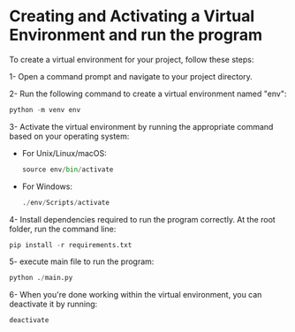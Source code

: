 # Creating and Activating a Virtual Environment and run the program


To create a virtual environment for your project, follow these steps:


1- Open a command prompt and navigate to your project directory.


2- Run the following command to create a virtual environment named "env":

```python
python -m venv env
```


3- Activate the virtual environment by running the appropriate command based on your operating system:

  - For Unix/Linux/macOS:
    ```python
    source env/bin/activate
    ```

  - For Windows:
    ```python
    ./env/Scripts/activate
    ```


4- Install dependencies required to run the program correctly. At the root folder, run the command line:

```python
pip install -r requirements.txt
```


5- execute main file to run the program:

```python
python ./main.py
```


6- When you're done working within the virtual environment, you can deactivate it by running:

```python
deactivate
```